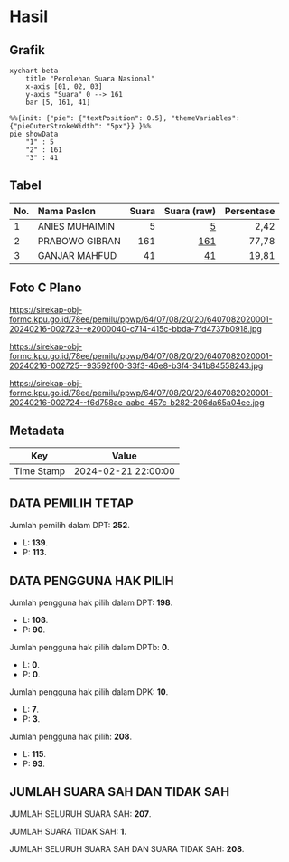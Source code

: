 # Hasil

## Grafik

```mermaid
xychart-beta
    title "Perolehan Suara Nasional"
    x-axis [01, 02, 03]
    y-axis "Suara" 0 --> 161
    bar [5, 161, 41]
```

```mermaid
%%{init: {"pie": {"textPosition": 0.5}, "themeVariables": {"pieOuterStrokeWidth": "5px"}} }%%
pie showData
    "1" : 5
    "2" : 161
    "3" : 41
```

## Tabel

| No. | Nama Paslon    | Suara | Suara (raw) | Persentase |
|:--- |:-------------- | -----:| -----------:| ----------:|
| 1   | ANIES MUHAIMIN | 5     | [5][p-1]    | 2,42       |
| 2   | PRABOWO GIBRAN | 161   | [161][p-2]  | 77,78      |
| 3   | GANJAR MAHFUD  | 41    | [41][p-3]   | 19,81      |


[p-1]: https://github.com/gigit-pemilu/pemilu-2024/blob/main/pilpres/hitung-suara/sub/64-kalimantan-timur/sub/07-kutai-barat/sub/08-damai/sub/2020-muara-nyahing/sub/001-tps/sub/paslon-1.txt
[p-2]: https://github.com/gigit-pemilu/pemilu-2024/blob/main/pilpres/hitung-suara/sub/64-kalimantan-timur/sub/07-kutai-barat/sub/08-damai/sub/2020-muara-nyahing/sub/001-tps/sub/paslon-2.txt
[p-3]: https://github.com/gigit-pemilu/pemilu-2024/blob/main/pilpres/hitung-suara/sub/64-kalimantan-timur/sub/07-kutai-barat/sub/08-damai/sub/2020-muara-nyahing/sub/001-tps/sub/paslon-3.txt

## Foto C Plano

https://sirekap-obj-formc.kpu.go.id/78ee/pemilu/ppwp/64/07/08/20/20/6407082020001-20240216-002723--e2000040-c714-415c-bbda-7fd4737b0918.jpg

https://sirekap-obj-formc.kpu.go.id/78ee/pemilu/ppwp/64/07/08/20/20/6407082020001-20240216-002725--93592f00-33f3-46e8-b3f4-341b84558243.jpg

https://sirekap-obj-formc.kpu.go.id/78ee/pemilu/ppwp/64/07/08/20/20/6407082020001-20240216-002724--f6d758ae-aabe-457c-b282-206da65a04ee.jpg


## Metadata

| Key        | Value               |
| ---------- | ------------------- |
| Time Stamp | 2024-02-21 22:00:00 |


## DATA PEMILIH TETAP

Jumlah pemilih dalam DPT: **252**.
 * L: **139**.
 * P: **113**.

## DATA PENGGUNA HAK PILIH

Jumlah pengguna hak pilih dalam DPT: **198**.
 * L: **108**.
 * P: **90**.

Jumlah pengguna hak pilih dalam DPTb: **0**.
 * L: **0**.
 * P: **0**.

Jumlah pengguna hak pilih dalam DPK: **10**.
 * L: **7**.
 * P: **3**.

Jumlah pengguna hak pilih: **208**.
 * L: **115**.
 * P: **93**.

## JUMLAH SUARA SAH DAN TIDAK SAH

JUMLAH SELURUH SUARA SAH: **207**.

JUMLAH SUARA TIDAK SAH: **1**.

JUMLAH SELURUH SUARA SAH DAN SUARA TIDAK SAH: **208**.


